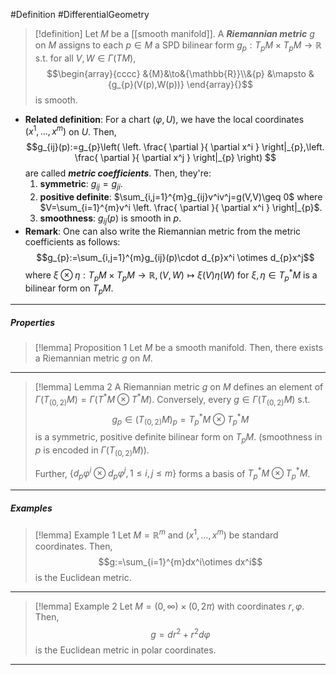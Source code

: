 #Definition #DifferentialGeometry 

> [!definition]
> Let $M$ be a [[smooth manifold]]. A ***Riemannian metric*** $g$ on $M$ assigns to each $p\in M$ a SPD bilinear form $g_{p}:T_{p}M\times T_{p}M\to \mathbb{R}$ s.t. for all $V,W\in \Gamma(TM)$, $$\begin{array}{cccc} &{M}&\to&{\mathbb{R}}\\&{p} &\mapsto & {g_{p}(V(p),W(p))} \end{array}{}$$is smooth.
- **Related definition**: For a chart $(\varphi,U)$, we have the local coordinates $(x^1,\dots,x^m)$ on $U$. Then, $$g_{ij}(p):=g_{p}\left( \left. \frac{ \partial  }{ \partial x^i }   \right|_{p},\left. \frac{ \partial  }{ \partial x^j }   \right|_{p} \right) $$are called ***metric coefficients***. Then, they're:
	1. **symmetric**: $g_{ij}=g_{ji}$.
	2. **positive definite**: $\sum_{i,j=1}^{m}g_{ij}v^iv^j=g(V,V)\geq 0$ where $V=\sum_{i=1}^{m}v^i \left. \frac{ \partial  }{ \partial x^i } \right|_{p}$.
	3. **smoothness**: $g_{ij}(p)$ is smooth in $p$.
- **Remark**: One can also write the Riemannian metric from the metric coefficients as follows: $$g_{p}:=\sum_{i,j=1}^{m}g_{ij}(p)\cdot d_{p}x^i \otimes  d_{p}x^j$$where $\xi \otimes \eta:T_{p}M\times T_{p}M\to \mathbb{R}, (V,W)\mapsto \xi(V)\eta(W)$ for $\xi,\eta\in T^{*}_{p}M$ is a bilinear form on $T_{p}M$.
---
##### Properties
> [!lemma] Proposition 1
> Let $M$ be a smooth manifold. Then, there exists a Riemannian metric $g$ on $M$.
---
> [!lemma] Lemma 2
> A Riemannian metric $g$ on $M$ defines an element of $\Gamma(T_{(0,2)}M)=\Gamma(T^{*}M\otimes T^{*}M)$. 
> Conversely, every $g\in \Gamma(T_{(0,2)}M)$ s.t. $$g_{p}\in (T_{(0,2)}M)_{p}=T^{*}_{p}M\otimes T^{*}_{p}M$$is a symmetric, positive definite bilinear form on $T_{p}M$. (smoothness in $p$ is encoded in $\Gamma(T_{(0,2)}M)$).
> 
> Further, $\{ d_{p}\varphi^i\otimes d_{p}\varphi^j ,1\leq i,j\leq m\}$ forms a basis of $T^{*}_{p}M\otimes T^{*}_{p}M$.
---
##### Examples
> [!lemma] Example 1
> Let $M=\mathbb{R}^m$ and $(x^1,\dots,x^m)$ be standard coordinates. Then, $$g:=\sum_{i=1}^{m}dx^i\otimes dx^i$$is the Euclidean metric. 
---
> [!lemma] Example 2
> Let $M=(0,\infty)\times(0,2\pi)$ with coordinates $r,\varphi$. Then, $$g=dr^{2}+r^{2}d\varphi$$is the Euclidean metric in polar coordinates.
---